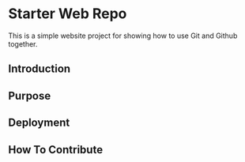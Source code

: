 # Starter Web Repo
This is a simple website project for showing how to use Git and Github together.
## Introduction

## Purpose

## Deployment

## How To Contribute